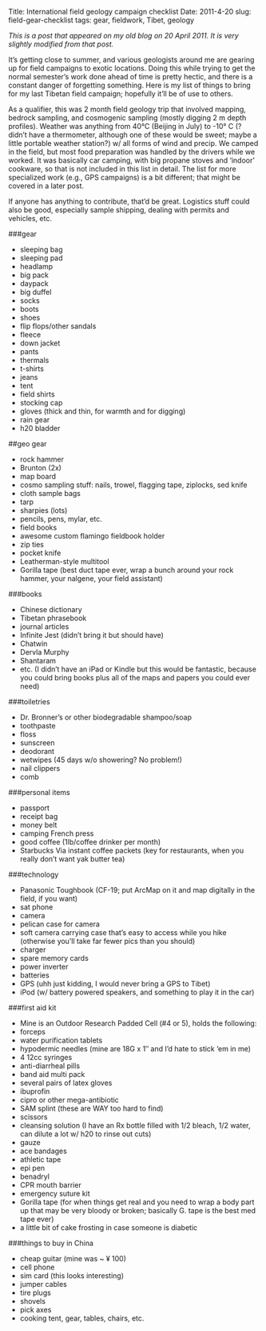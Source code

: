 Title: International field geology campaign checklist
Date: 2011-4-20
slug: field-gear-checklist
tags: gear, fieldwork, Tibet, geology 

*This is a post that appeared on my old blog on 20 April 2011.  It is
very slightly modified from that post.*

It’s getting close to summer, and various geologists around me are gearing up
for field campaigns to exotic locations.  Doing this while trying to get the
normal semester’s work done ahead of time is pretty hectic, and there is
a constant danger of forgetting something.  Here is my list of things to
bring for my last Tibetan field campaign; hopefully it’ll be of use to
others.

As a qualifier, this was 2 month field geology trip that involved mapping,
bedrock sampling, and cosmogenic sampling (mostly digging 2 m depth
profiles).  Weather was anything from 40°C (Beijing in July) to -10° C (?
didn’t have a thermometer, although one of these would be sweet; maybe
a little portable weather station?) w/ all forms of wind and precip.  We
camped in the field, but most food preparation was handled by the drivers
while we worked.  It was basically car camping, with big propane stoves and
‘indoor’ cookware, so that is not included in this list in detail.  The
list for more specialized work (e.g., GPS campaigns) is a bit different;
that might be covered in a later post.

If anyone has anything to contribute, that’d be great.  Logistics stuff could
also be good, especially sample shipping, dealing with permits and vehicles,
etc.

###gear
- sleeping bag
- sleeping pad
- headlamp
- big pack
- daypack
- big duffel
- socks
- boots
- shoes
- flip flops/other sandals
- fleece
- down jacket
- pants
- thermals
- t-shirts
- jeans
- tent
- field shirts
- stocking cap
- gloves (thick and thin, for warmth and for digging)
- rain gear
- h20 bladder

##geo gear
- rock hammer
- Brunton (2x)
- map board
- cosmo sampling stuff: nails, trowel, flagging tape, ziplocks, sed knife
- cloth sample bags
- tarp
- sharpies (lots)
- pencils, pens, mylar, etc.
- field books
- awesome custom flamingo fieldbook holder
- zip ties
- pocket knife
- Leatherman-style multitool
- Gorilla tape (best duct tape ever, wrap a bunch around your rock hammer, your
nalgene, your field assistant)
 
###books
- Chinese dictionary
- Tibetan phrasebook
- journal articles
- Infinite Jest (didn’t bring it but should have)
- Chatwin
- Dervla Murphy
- Shantaram
- etc. (I didn’t have an iPad or Kindle but this would be fantastic, because
you could bring books plus all of the maps and papers you could ever need)

###toiletries
- Dr. Bronner’s or other biodegradable shampoo/soap
- toothpaste
- floss
- sunscreen
- deodorant
- wetwipes (45 days w/o showering?  No problem!)
- nail clippers
- comb

###personal items
- passport
- receipt bag
- money belt
- camping French press
- good coffee (1lb/coffee drinker per month)
- Starbucks Via instant coffee packets (key for restaurants, when you really
don’t want yak butter tea)
 
###technology
- Panasonic Toughbook (CF-19; put ArcMap on it and map digitally in the field,
if you want)
- sat phone
- camera
- pelican case for camera
- soft camera carrying case that’s easy to access while you hike (otherwise 
you’ll take far fewer pics than you should)
- charger
- spare memory cards
- power inverter
- batteries
- GPS (uhh just kidding, I would never bring a GPS to Tibet)
- iPod (w/ battery powered speakers, and something to play it in the car)
 
###first aid kit
- Mine is an Outdoor Research Padded Cell (#4 or 5), holds the following:
- forceps
- water purification tablets
- hypodermic needles (mine are 18G x 1″ and I’d hate to stick ‘em in me)
- 4 12cc syringes
- anti-diarrheal pills
- band aid multi pack
- several pairs of latex gloves
- ibuprofin
- cipro or other mega-antibiotic
- SAM splint (these are WAY too hard to find)
- scissors
- cleansing solution (I have an Rx bottle filled with 1/2 bleach, 1/2 water,
can dilute a lot w/ h20 to rinse out cuts)
- gauze
- ace bandages
- athletic tape
- epi pen
- benadryl
- CPR mouth barrier
- emergency suture kit
- Gorilla tape (for when things get real and you need to wrap a body part up 
that may be very bloody or broken; basically G. tape is the best med tape ever)
- a little bit of cake frosting in case someone is diabetic
 
###things to buy in China
- cheap guitar (mine was ~ ¥ 100)
- cell phone
- sim card (this looks interesting)
- jumper cables
- tire plugs
- shovels
- pick axes
- cooking tent, gear, tables, chairs, etc.
